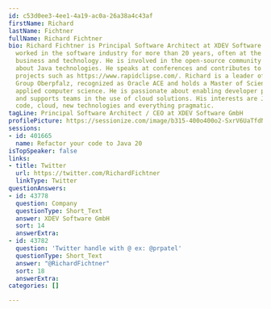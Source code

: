 ```yaml
---
id: c53d0ee3-4ee1-4a19-ac0a-26a38a4c43af
firstName: Richard
lastName: Fichtner
fullName: Richard Fichtner
bio: Richard Fichtner is Principal Software Architect at XDEV Software GmbH and has
  worked in the software industry for more than 20 years, often at the interface between
  business and technology. He is involved in the open-source community to spread knowledge
  about Java technologies. He speaks at conferences and contributes to various open-source
  projects such as https://www.rapidclipse.com/. Richard is a leader of the Java User
  Group Oberpfalz, recognized as Oracle ACE and holds a Master of Science degree in
  applied computer science. He is passionate about enabling developer productivity
  and supports teams in the use of cloud solutions. His interests are Java, clean
  code, cloud, new technologies and everything pragmatic.
tagLine: Principal Software Architect / CEO at XDEV Software GmbH
profilePicture: https://sessionize.com/image/b315-400o400o2-SxrV6UaTfdNi5HK88LWvKW.jpg
sessions:
- id: 401665
  name: Refactor your code to Java 20
isTopSpeaker: false
links:
- title: Twitter
  url: https://twitter.com/RichardFichtner
  linkType: Twitter
questionAnswers:
- id: 43778
  question: Company
  questionType: Short_Text
  answer: XDEV Software GmbH
  sort: 14
  answerExtra: 
- id: 43782
  question: 'Twitter handle with @ ex: @prpatel'
  questionType: Short_Text
  answer: "@RichardFichtner"
  sort: 18
  answerExtra: 
categories: []

---
```

